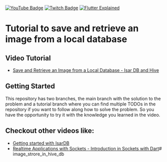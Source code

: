 [![YouTube Badge](https://img.shields.io/static/v1?label=YouTube&message=Subscribe&color=red&style=flat-square&logo=youtube&logoColor=red)](https://youtube.com/c/flutterexplained?sub_confirmation=1)
[![Twitch Badge](https://img.shields.io/static/v1?label=Twitch&message=Follow&color=violet&style=flat-square&logo=twitch&logoColor=violet)](https://www.twitch.tv/maxexplaines)
[![Flutter Explained](https://img.shields.io/static/v1?label=Homepage&message=FlutterExplained&color=blue&style=flat-square)](https://flutter-explained.dev/)

# Tutorial to save and retrieve an image from a local database

## Video Tutorial

- [Save and Retrieve an Image from a Local Database - Isar DB and Hive](https://youtu.be/aMsjULcvHQk)

## Getting Started
This repository has two branches, the main branch with the solution to the problem and a tutorial branch where you can find multiple TODOs in the repository if you want to follow along how to solve the problem. So you have the opportunity to try it with the knowledge you learned in the video.

## Checkout other videos like:

- [Getting started with IsarDB](https://youtu.be/CwC9-a9hJv4)
- [Realtime Applications with Sockets - Introduction in Sockets with Dart](https://youtu.be/cpEYw8HuoxI)# image_strore_in_hive_db
